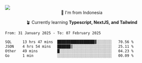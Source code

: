 
<img align = "center" src="https://readme-typing-svg.herokuapp.com?font=Fira+Code&size=25&pause=1000&color=00F713&center=true&vCenter=true&random=false&width=850&height=70&lines=Hi+There+%F0%9F%91%8B%2C+Im+Julian+Caesar;"/>
<br>

<div align = "center">
  📌 I'm from Indonesia
  
  🪴 Currently learning **Typescript, NextJS, and Tailwind**
</div>

<!--START_SECTION:waka-->

```txt
From: 31 January 2025 - To: 07 February 2025

SQL     13 hrs 47 mins  █████████████████▓░░░░░░░   70.56 %
JSON    4 hrs 54 mins   ██████▒░░░░░░░░░░░░░░░░░░   25.11 %
Other   49 mins         █░░░░░░░░░░░░░░░░░░░░░░░░   04.23 %
Go      1 min           ░░░░░░░░░░░░░░░░░░░░░░░░░   00.09 %
```

<!--END_SECTION:waka-->
